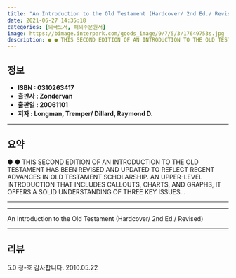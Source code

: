 ```yaml
---
title: "An Introduction to the Old Testament (Hardcover/ 2nd Ed./ Revised)"
date: 2021-06-27 14:35:18
categories: [외국도서, 해외주문원서]
image: https://bimage.interpark.com/goods_image/9/7/5/3/17649753s.jpg
description: ● ● THIS SECOND EDITION OF AN INTRODUCTION TO THE OLD TESTAMENT HAS BEEN REVISED AND UPDATED TO REFLECT RECENT ADVANCES IN OLD TESTAMENT SCHOLARSHIP. AN UPPER
---
```


## **정보**

- **ISBN : 0310263417**
- **출판사 : Zondervan**
- **출판일 : 20061101**
- **저자 : Longman, Tremper/ Dillard, Raymond D.**

------



## **요약**

●  ●  THIS SECOND EDITION OF AN INTRODUCTION TO THE OLD TESTAMENT HAS BEEN REVISED AND UPDATED TO REFLECT RECENT ADVANCES IN OLD TESTAMENT SCHOLARSHIP. AN UPPER-LEVEL INTRODUCTION THAT INCLUDES CALLOUTS, CHARTS, AND GRAPHS, IT OFFERS A SOLID UNDERSTANDING OF THREE KEY ISSUES... 

------



------


An Introduction to the Old Testament (Hardcover/ 2nd Ed./ Revised) 

------


## **리뷰** 

5.0 정-호 감사합니다. 2010.05.22 <br/>